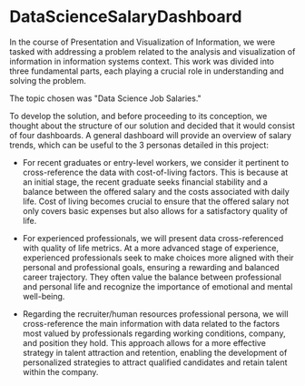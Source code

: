 # DataScienceSalaryDashboard

In the course of Presentation and Visualization of Information, we were tasked with addressing a problem related to the analysis and visualization of information in information systems context. This work was divided into three fundamental parts, each playing a crucial role in understanding and solving the problem.

The topic chosen was "Data Science Job Salaries."

To develop the solution, and before proceeding to its conception, we thought about the structure of our solution and decided that it would consist of four dashboards. A general dashboard will provide an overview of salary trends, which can be useful to the 3 personas detailed in this project:

 - For recent graduates or entry-level workers, we consider it pertinent to cross-reference the data with cost-of-living factors. This is because at an initial stage, the recent graduate seeks financial stability and a balance between the offered salary and the costs associated with daily life. Cost of living becomes crucial to ensure that the offered salary not only covers basic expenses but also allows for a satisfactory quality of life.

 - For experienced professionals, we will present data cross-referenced with quality of life metrics. At a more advanced stage of experience, experienced professionals seek to make choices more aligned with their personal and professional goals, ensuring a rewarding and balanced career trajectory. They often value the balance between professional and personal life and recognize the importance of emotional and mental well-being.

 - Regarding the recruiter/human resources professional persona, we will cross-reference the main information with data related to the factors most valued by professionals regarding working conditions, company, and position they hold. This approach allows for a more effective strategy in talent attraction and retention, enabling the development of personalized strategies to attract qualified candidates and retain talent within the company.

